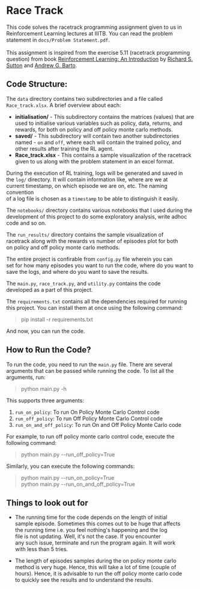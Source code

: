 # Race Track 
This code solves the racetrack programming assignment given to us in  
Reinforcement Learning lectures at IIITB. You can read the problem  
statement in `docs/Problem Statement.pdf`.  
<br> 
This assignment is inspired from the exercise 5.11 (racetrack programming  
question) from book [Reinforcement Learning: An Introduction](https://www.andrew.cmu.edu/course/10-703/textbook/BartoSutton.pdf) by [Richard S.  
Sutton](https://en.wikipedia.org/wiki/Richard_S._Sutton) and [Andrew G. Barto](https://en.wikipedia.org/wiki/Andrew_Barto).

## Code Structure:
The `data` directory contains two subdirectories and a file called   
`Race_track.xlsx`. A brief overview about each:
- **initialisation/** - This subdirectory contains the matrices (values)
    that are used to initialise various variables such as policy, data,
    returns, and rewards, for both on policy and off policy monte carlo 
    methods.
- **saved/** - This subdirectory will contain two another subdirectories
    named - `on` and `off`, where each will contain the trained policy,
    and other results after training the RL agent.
- **Race_track.xlsx** - This contains a sample visualization of the 
    racetrack given to us along with the problem statement in an excel
    format.

During the execution of RL training, logs will be generated and saved in  
the `log/` directory. It will contain information like, where are we at  
current timestamp, on which episode we are on, etc. The naming convention  
of a log file is chosen as a `timestamp` to be able to distinguish it easily. 

The `notebooks/` directory contains various notebooks that I used during the   
development of this project to do some exploratory analysis, write adhoc  
code and so on.

The `run_results/` directory contains the sample visualization of  
racetrack along with the rewards vs number of episodes plot for both  
on policy and off policy monte carlo methods.

The entire project is confirable from `config.py` file wherein you can  
set for how many episodes you want to run the code, where do you want to  
save the logs, and where do you want to save the results.  

The `main.py`, `race_track.py`, and `utility.py` contains the code  
developed as a part of this project. 

The `requirements.txt` contains all the dependencies required for running  
this project. You can install them at once using the following command:
> pip install -r requirements.txt

And now, you can run the code. 

## How to Run the Code?
To run the code, you need to run the `main.py` file. There are several  
arguments that can be passed while running the code. To list all the  
arguments, run:
> python main.py -h


This supports three arguments:
1. `run_on_policy`: To run On Policy Monte Carlo Control code
2. `run_off_policy`: To run Off Policy Monte Carlo Control code
3. `run_on_and_off_policy`: To run On and Off Policy Monte Carlo code

For example, to run off policy monte carlo control code, execute the  
following command:
> python main.py --run_off_policy=True

Similarly, you can execute the following commands:
> python main.py --run_on_policy=True  
> python main.py --run_on_and_off_policy=True


## Things to look out for 
- The running time for the code depends on the length of initial  
sample episode. Sometimes this comes out to be huge that affects   
the running time i.e. you feel nothing's happening and the log  
file is not updating. Well, it's not the case. If you encounter  
any such issue, terminate and run the program again. It will work  
with less than 5 tries.

- The length of episodes samples during the on policy monte carlo  
method is very huge. Hence, this will take a lot of time (couple of  
hours). Hence, it is advisable to run the off policy monte carlo code  
to quickly see the results and to understand the results.
